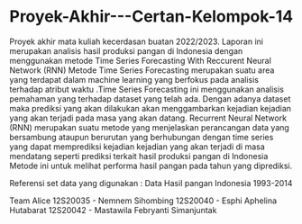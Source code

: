 # Proyek-Akhir---Certan-Kelompok-14
Proyek akhir mata kuliah kecerdasan buatan 2022/2023. 
Laporan ini merupakan analisis hasil produksi pangan di Indonesia dengan menggunakan metode Time Series Forecasting With Reccurent Neural Network (RNN) 
Metode Time Series Forecasting merupakan suatu area yang terdapat dalam machine learning yang berfokus pada analisis terhadap atribut waktu .Time Series Forecasting ini menggunakan analisis pemahaman yang terhadap dataset yang telah ada. Dengan adanya dataset maka prediksi yang akan dilakukan akan menggambarkan kejadian kejadian yang akan terjadi pada masa yang akan datang.
Recurrent Neural Network (RNN) merupakan suatu metode yang menjelaskan perancangan data yang bersambung ataupun berurutan yang berhubungan dengan time series yang dapat memprediksi kejadian kejadian yang akan terjadi di masa mendatang seperti prediksi terkait hasil produksi pangan di Indonesia
Metode ini untuk melihat performa hasil pangan pada tahun yang diprediksi. 

Referensi set data yang digunakan : Data Hasil pangan Indonesia 1993-2014

Team Alice 
12S20035 - Nemnem Sihombing
12S20040 - Esphi Aphelina Hutabarat
12S20042 - Mastawila Febryanti Simanjuntak